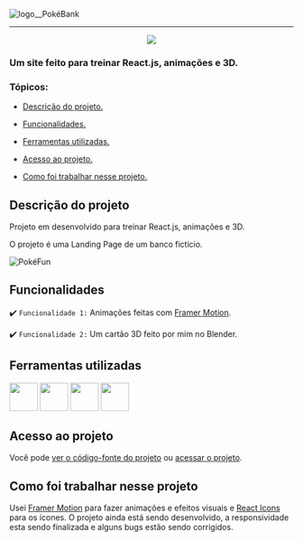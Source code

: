 ![logo__PokéBank](https://media.discordapp.net/attachments/844323169900167218/997599694173765812/PBv3.png?width=670&height=670)

<hr>

<p align="center">
   <img src="http://img.shields.io/static/v1?label=STATUS&message=EM%20DESENVOLVIMENTO&color=RED&style=for-the-badge"/>
</p>

### Um site feito para treinar React.js, animações e 3D.

### Tópicos:

- [Descrição do projeto.](#descrição-do-projeto)

- [Funcionalidades.](#funcionalidades)

- [Ferramentas utilizadas.](#ferramentas-utilizadas)

- [Acesso ao projeto.](#acesso-ao-projeto)

- [Como foi trabalhar nesse projeto.](#como-foi-trabalhar-nesse-projeto)

## Descrição do projeto

<p align="justify">
Projeto em desenvolvido para treinar React.js, animações e 3D.

O projeto é uma Landing Page de um banco fictício.
</p>
   
![PokéFun](https://media.discordapp.net/attachments/844323169900167218/997307727552454806/PokeFun.gif)

## Funcionalidades

:heavy_check_mark: `Funcionalidade 1:` Animações feitas com [Framer Motion](https://www.framer.com/motion/).

:heavy_check_mark: `Funcionalidade 2:` Um cartão 3D feito por mim no Blender.

## Ferramentas utilizadas

<div>
   <img width="50px" src="https://cdn.jsdelivr.net/gh/devicons/devicon/icons/javascript/javascript-original.svg"/>

   <img width="50px" src="https://cdn.jsdelivr.net/gh/devicons/devicon/icons/html5/html5-original.svg"/>

   <img width="50px" src="https://cdn.jsdelivr.net/gh/devicons/devicon/icons/css3/css3-original.svg"/>

   <img width="50px" src="https://cdn.jsdelivr.net/gh/devicons/devicon/icons/react/react-original.svg"/>
<div/>

###

## Acesso ao projeto

Você pode [ver o código-fonte do projeto](https://github.com/JosielJ/Pokebank) ou [acessar o projeto](https://pokebanktreino.netlify.app/).

## Como foi trabalhar nesse projeto

Usei [Framer Motion](https://www.framer.com/motion/) para fazer animações e efeitos visuais e [React Icons](https://react-icons.github.io/react-icons/) para os ícones. O projeto ainda está sendo desenvolvido, a responsividade esta sendo finalizada e alguns bugs estão sendo corrigidos.
